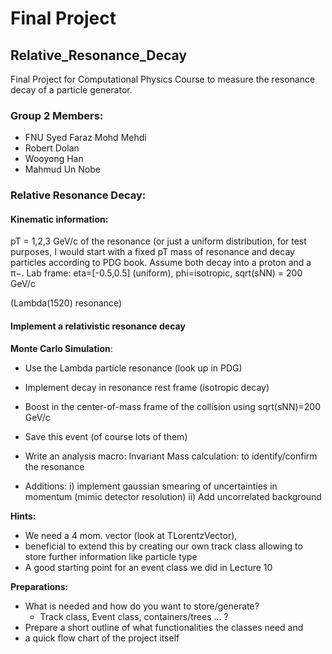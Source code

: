 # Final Project
## Relative_Resonance_Decay
Final Project for Computational Physics Course to measure the resonance decay of a particle generator.

### Group 2 Members: 
- FNU Syed Faraz Mohd Mehdi
- Robert Dolan
- Wooyong Han
- Mahmud Un Nobe
  
### Relative Resonance Decay:

#### Kinematic information:

pT = 1,2,3 GeV/c of the resonance (or just a uniform distribution, for test purposes, I would start with a fixed pT
mass of resonance and decay particles according to PDG book. Assume both decay into a proton and a π−.
Lab frame: eta=[-0.5,0.5] (uniform), phi=isotropic, sqrt(sNN) = 200 GeV/c

(Lambda(1520) resonance)


#### Implement a relativistic resonance decay
**Monte Carlo Simulation**:
- Use the Lambda particle resonance (look up in PDG)
- Implement decay in resonance rest frame (isotropic decay)
- Boost in the center-of-mass frame of the collision using sqrt(sNN)=200 GeV/c
- Save this event (of course lots of them)

- Write an analysis macro: Invariant Mass calculation: to identify/confirm the resonance
- Additions:
i) implement gaussian smearing of uncertainties in momentum (mimic detector resolution)
ii) Add uncorrelated background

**Hints:**
- We need a 4 mom. vector (look at TLorentzVector),
- beneficial to extend this by creating our own track class allowing to store further information like
particle type
- A good starting point for an event class we did in Lecture 10

**Preparations:**
- What is needed and how do you want to store/generate?
  - Track class, Event class, containers/trees ... ?
- Prepare a short outline of what functionalities the classes need and
- a quick flow chart of the project itself

